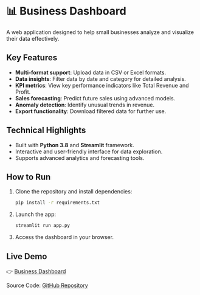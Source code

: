 # 📊 Business Dashboard

A web application designed to help small businesses analyze and visualize their data effectively.

## Key Features
- **Multi-format support**: Upload data in CSV or Excel formats.
- **Data insights**: Filter data by date and category for detailed analysis.
- **KPI metrics**: View key performance indicators like Total Revenue and Profit.
- **Sales forecasting**: Predict future sales using advanced models.
- **Anomaly detection**: Identify unusual trends in revenue.
- **Export functionality**: Download filtered data for further use.

## Technical Highlights
- Built with **Python 3.8** and **Streamlit** framework.
- Interactive and user-friendly interface for data exploration.
- Supports advanced analytics and forecasting tools.

## How to Run
1. Clone the repository and install dependencies:
   ```bash
   pip install -r requirements.txt
   ```
2. Launch the app:
   ```bash
   streamlit run app.py
   ```
3. Access the dashboard in your browser.

## Live Demo
👉 [Business Dashboard](https://bussiness-dashboard.streamlit.app/)

Source Code: [GitHub Repository](https://github.com/everydaycodings/Data-Analysis-Web-App)
